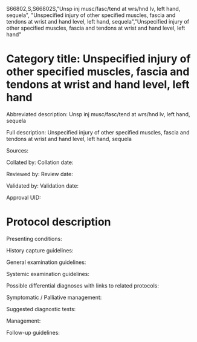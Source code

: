S66802,S,S66802S,"Unsp inj musc/fasc/tend at wrs/hnd lv, left hand, sequela", "Unspecified injury of other specified muscles, fascia and tendons at wrist and hand level, left hand, sequela","Unspecified injury of other specified muscles, fascia and tendons at wrist and hand level, left hand"
# Category title: Unspecified injury of other specified muscles, fascia and tendons at wrist and hand level, left hand

Abbreviated description: Unsp inj musc/fasc/tend at wrs/hnd lv, left hand, sequela

Full description: Unspecified injury of other specified muscles, fascia and tendons at wrist and hand level, left hand, sequela

Sources:

Collated by:
Collation date:

Reviewed by:
Review date:

Validated by:
Validation date:

Approval UID:

# Protocol description

Presenting conditions:

History capture guidelines:

General examination guidelines:

Systemic examination guidelines:

Possible differential diagnoses with links to related protocols:

Symptomatic / Palliative management:

Suggested diagnostic tests:

Management:

Follow-up guidelines:
